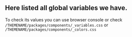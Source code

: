 ## Here listed all global variables we have.

To check its values you can use browser console or check
`/THEMENAME/packages/components/_variables.css` or
`/THEMENAME/packages/components/_colors.css`
